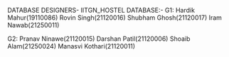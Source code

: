 DATABASE DESIGNERS- IITGN_HOSTEL DATABASE:-
G1:
Hardik Mahur(19110086)
Rovin Singh(21120016)
Shubham Ghosh(21120017)
Iram Nawab(21250011)

G2:
Pranav Ninawe(21120015)
Darshan Patil(21120006)
Shoaib Alam(21250024)
Manasvi Kothari(21120011)
